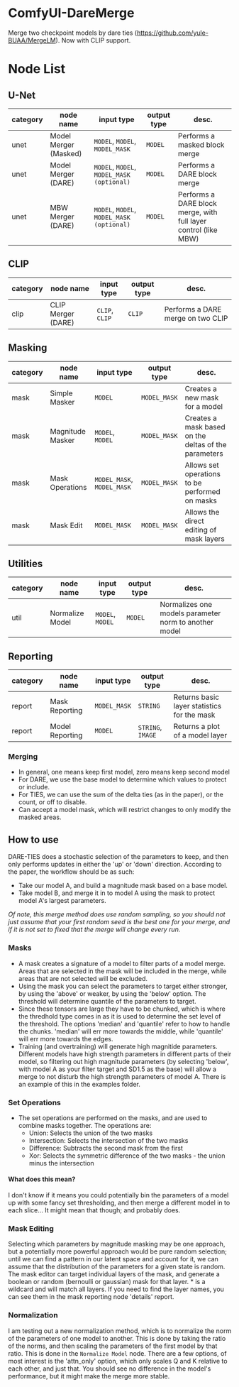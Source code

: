 # ComfyUI-DareMerge
Merge two checkpoint models by dare ties (https://github.com/yule-BUAA/MergeLM).  Now with CLIP support.

# Node List

## U-Net
|category|node name|input type|output type|desc.|
| --- | --- | --- | --- | --- |
|unet|Model Merger (Masked)|`MODEL`, `MODEL`, `MODEL_MASK`|`MODEL`|Performs a masked block merge|
|unet|Model Merger (DARE)|`MODEL`, `MODEL`, `MODEL_MASK (optional)`|`MODEL`|Performs a DARE block merge|
|unet|MBW Merger (DARE)|`MODEL`, `MODEL`, `MODEL_MASK (optional)`|`MODEL`|Performs a DARE block merge, with full layer control (like MBW)|

## CLIP
|category|node name|input type|output type|desc.|
| --- | --- | --- | --- | --- |
|clip|CLIP Merger (DARE)|`CLIP`, `CLIP`|`CLIP`|Performs a DARE merge on two CLIP|

## Masking
|category|node name|input type|output type|desc.|
| --- | --- | --- | --- | --- |
|mask|Simple Masker|`MODEL`|`MODEL_MASK`|Creates a new mask for a model|
|mask|Magnitude Masker|`MODEL`, `MODEL`|`MODEL_MASK`|Creates a mask based on the deltas of the parameters|
|mask|Mask Operations|`MODEL_MASK`, `MODEL_MASK`|`MODEL_MASK`|Allows set operations to be performed on masks|
|mask|Mask Edit|`MODEL_MASK`|`MODEL_MASK`|Allows the direct editing of mask layers|

## Utilities
|category|node name|input type|output type|desc.|
| --- | --- | --- | --- | --- |
|util|Normalize Model|`MODEL`, `MODEL`|`MODEL`|Normalizes one models parameter norm to another model|

## Reporting
|category|node name|input type|output type|desc.|
| --- | --- | --- | --- | --- |
|report|Mask Reporting|`MODEL_MASK`|`STRING`|Returns basic layer statistics for the mask|
|report|Model Reporting|`MODEL`|`STRING`, `IMAGE`|Returns a plot of a model layer|


### Merging
* In general, one means keep first model, zero means keep second model
* For DARE, we use the base model to determine which values to protect or include.
* For TIES, we can use the sum of the delta ties (as in the paper), or the count, or off to disable.
* Can accept a model mask, which will restrict changes to only modify the masked areas.

## How to use
DARE-TIES does a stochastic selection of the parameters to keep, and then only performs updates in either the 'up' or 'down' direction.  According to the paper, the workflow should be as such:
* Take our model A, and build a magnitude mask based on a base model.
* Take model B, and merge it in to model A using the mask to protect model A's largest parameters.

*Of note, this merge method does use random sampling, so you should not just assume that your first random seed is the best one for your merge, and if it is not set to fixed that the merge will change every run.*

### Masks
* A mask creates a signature of a model to filter parts of a model merge.  Areas that are selected in the mask will be included in the merge, while areas that are not selected will be excluded.
* Using the mask you can select the parameters to target either stronger, by using the 'above' or weaker, by using the 'below' option.  The threshold will determine quantile of the parameters to target.
* Since these tensors are large they have to be chunked, which is where the thredhold type comes in as it is used to determine the set level of the threshold.  The options 'median' and 'quantile' refer to how to handle the chunks.  'median' will err more towards the middle, while 'quantile' will err more towards the edges.
* Training (and overtraining) will generate high magnitide parameters.  Different models have high strength parameters in different parts of their model, so filtering out high magnitude parameters (by selecting 'below', with model A as your filter target and SD1.5 as the base) will allow a merge to not disturb the high strength parameters of model A.  There is an example of this in the examples folder.

### Set Operations
* The set operations are performed on the masks, and are used to combine masks together.  The operations are:
  * Union: Selects the union of the two masks
  * Intersection: Selects the intersection of the two masks
  * Difference: Subtracts the second mask from the first
  * Xor: Selects the symmetric difference of the two masks - the union minus the intersection

#### What does this mean?
I don't know if it means you could potentially bin the parameters of a model up with some fancy set thresholding, and then merge a different model in to each slice...  It might mean that though; and probably does.

### Mask Editing
Selecting which parameters by magnitude masking may be one approach, but a potentially more powerful approach would be pure random selection; until we can find a pattern in our latent space and account for it, we can assume that the distribution of the parameters for a given state is random.  The mask editor can target individual layers of the mask, and generate a boolean or random (bernoulli or gaussian) mask for that layer.  * is a wildcard and will match all layers.  If you need to find the layer names, you can see them in the mask reporting node 'details' report.

### Normalization
I am testing out a new normalization method, which is to normalize the norm of the parameters of one model to another.  This is done by taking the ratio of the norms, and then scaling the parameters of the first model by that ratio.  This is done in the `Normalize Model` node.  There are a few options, of most interest is the 'attn_only' option, which only scales Q and K relative to each other, and just that.  You should see no difference in the model's performance, but it might make the merge more stable.
